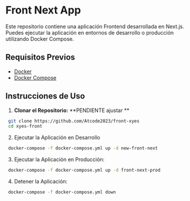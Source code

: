 # Front Next App

Este repositorio contiene una aplicación Frontend desarrollada en Next.js. Puedes ejecutar la aplicación en entornos de desarrollo o producción utilizando Docker Compose.

## Requisitos Previos

-   [Docker](https://www.docker.com/)
-   [Docker Compose](https://docs.docker.com/compose/migrate/)

## Instrucciones de Uso

1. **Clonar el Repositorio:**
   **PENDIENTE ajustar **

```bash
 git clone https://github.com/Atcode2023/front-xyes
 cd xyes-front
```

2. Ejecutar la Aplicación en Desarrollo

```bash
 docker-compose -f docker-compose.yml up -d new-front-next
```

3. Ejecutar la Aplicación en Producción:

```bash
 docker-compose -f docker-compose.yml up -d front-next-prod
```

4. Detener la Aplicación:

```bash
 docker-compose -f docker-compose.yml down
```
